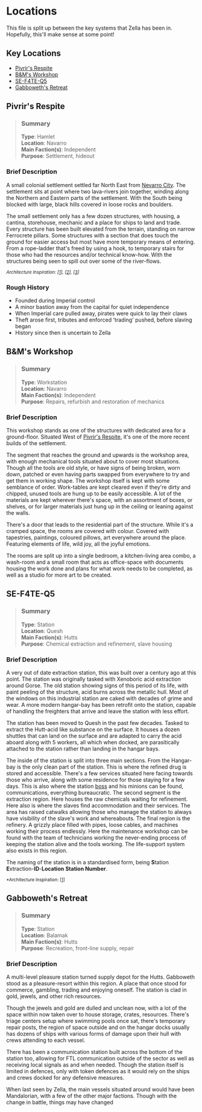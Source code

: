 # Locations

This file is split up between the key systems that Zella has been in. Hopefully, this'll make sense at some point!

## Key Locations

- [Pivrir's Respite](#pivrirs-respite)
- [B&M's Workshop](#bms-workshop)
- [SE-F4TE-Q5](#se-f4te-q5)
- [Gabboweth's Retreat](#gabboweths-retreat)

## Pivrir's Respite

> ### Summary <Pivrir>
>
> **Type**: Hamlet<br>
> **Location**: Navarro<br>
> **Main Faction(s)**: Independent<br>
> **Purpose**: Settlement, hideout<br>

### Brief Description <Pivrir>

A small colonial settlement settled far North East from [Nevarro City](https://starwars.fandom.com/wiki/Nevarro_City "Wookiepedia"). The settlement sits at point where two lava-rivers join together, winding along the Northern and Eastern parts of the settlement. With the South being blocked with large, black hills covered in loose rocks and boulders.

The small settlement only has a few dozen structures, with housing, a cantina, storehouse, mechanic and a place for ships to land and trade. Every structure has been built elevated from the terrain, standing on narrow Ferrocrete pillars. Some structures with a section that does touch the ground for easier access but most have more temporary means of entering. From a rope-ladder that's freed by using a hook, to temporary stairs for those who had the resources and/or technical know-how. With the structures being seen to spill out over some of the river-flows.

<sub>*Architecture Inspiration: \[[1](https://cdn.thespaces.com/wp-content/uploads/2018/10/Paris-property-utopie-marc-held-gif-yvette.jpg)\], \[[2](http://news.bbc.co.uk/nol/shared/spl/hi/pop_ups/06/africa_enl_1146054429/img/1.jpg)\], \[[3](https://www.houspect.com.au/nt/wp-content/uploads/sites/5/2015/08/bigstock-Fishing-Village-With-Wooden-Ho-389032831.jpg)\]*</sub>

### Rough History <Pivrir>

- Founded during Imperial control
- A minor bastion away from the capital for quiet independence
- When Imperial care pulled away, pirates were quick to lay their claws
- Theft arose first, tributes and enforced 'trading' pushed, before slaving began
- History since then is uncertain to Zella

## B&M's Workshop

> ### Summary <BM>
>
> **Type**: Workstation<br>
> **Location**: Navarro<br>
> **Main Faction(s)**: Independent<br>
> **Purpose**: Repairs, refurbish and restoration of mechanics<br>

### Brief Description <BM>

This workshop stands as one of the structures with dedicated area for a ground-floor. Situated West of [Pivrir's Respite](#pivrirs-respite), it's one of the more recent builds of the settlement.

The segment that reaches the ground and upwards is the workshop area, with enough mechanical tools situated about to cover most situations. Though all the tools are old style, or have signs of being broken, worn down, patched or even having parts swapped from everywhere to try and get them in working shape. The workshop itself is kept with some semblance of order. Work-tables are kept cleared even if they're dirty and chipped, unused tools are hung up to be easily accessible. A lot of the materials are kept wherever there's space, with an assortment of boxes, or shelves, or for larger materials just hung up in the ceiling or leaning against the walls.

There's a door that leads to the residential part of the structure. While it's a cramped space, the rooms are covered with colour. Covered with tapestries, paintings, coloured pillows, art everywhere around the place. Featuring elements of life, wild joy, all the joyful emotions.

The rooms are split up into a single bedroom, a kitchen-living area combo, a wash-room and a small room that acts as office-space with documents housing the work done and plans for what work needs to be completed, as well as a studio for more art to be created.

## SE-F4TE-Q5

> ### Summary <Gabboweth>
>
> **Type**: Station<br>
> **Location**: Quesh<br>
> **Main Faction(s)**: Hutts<br>
> **Purpose**: Chemical extraction and refinement, slave housing<br>

### Brief Description <Gabboweth>

A very out of date extraction station, this was built over a century ago at this point. The station was originally tasked with Xenoboric acid extraction around Gorse. The old station showing signs of this period of its life, with paint peeling of the structure, acid burns across the metallic hull. Most of the windows on this industrial station are caked with decades of grime and wear. A more modern hangar-bay has been retrofit onto the station, capable of handling the freighters that arrive and leave the station with less effort.

The station has been moved to Quesh in the past few decades. Tasked to extract the Hutt-acid like substance on the surface. It houses a dozen shuttles that can land on the surface and are adapted to carry the acid aboard along with 5 workers, all which when docked, are parasitically attached to the station rather than landing in the hangar bays.

The inside of the station is split into three main sections. From the Hangar-bay is the only clean part of the station. This is where the refined drug is stored and accessible. There's a few services situated here facing towards those who arrive, along with some residence for those staying for a few days. This is also where the station [boss](People#borlic-snevzel) and his minions can be found, communications, everything bureaucratic. The second segment is the extraction region. Here houses the raw chemicals waiting for refinement. Here also is where the slaves find accommodation and their services. The area has raised catwalks allowing those who manage the station to always have visibility of the slave's work and whereabouts. The final region is the refinery. A grizzly place filled with pipes, loose cables, and machines working their process endlessly. Here the maintenance workshop can be found with the team of technicians working the never-ending process of keeping the station alive and the tools working. The life-support system also exists in this region.

The naming of the station is in a standardised form, being **S**tation **E**xtraction-**ID**-**Location** **Station Number**.

<sub>*Architecture Inspiration: \[[1](https://steamuserimages-a.akamaihd.net/ugc/2260308180558357619/379473AE223EE28ED6A93D05E7115333F2E6FA11/?imw=5000&imh=5000&ima=fit&impolicy=Letterbox&imcolor=%23000000&letterbox=false)\]</sub>

## Gabboweth's Retreat

> ### Summary <Gabboweth>
>
> **Type**: Station<br>
> **Location**: Balamak<br>
> **Main Faction(s)**: Hutts<br>
> **Purpose**: Recreation, front-line supply, repair<br>

### Brief Description <Gabboweth>

A multi-level pleasure station turned supply depot for the Hutts. Gabboweth stood as a pleasure-resort within this region. A place that once stood for commerce, gambling, trading and enjoying oneself. The station is clad in gold, jewels, and other rich resources.

Though the jewels and gold are dulled and unclean now, with a lot of the space within now taken over to house storage, crates, resources. There's triage centers setup where swimming pools once sat, there's temporary repair posts, the region of space outside and on the hangar docks usually has dozens of ships with various forms of damage upon their hull with crews attending to each vessel.

There has been a communication station built across the bottom of the station too, allowing for FTL communication outside of the sector as well as receiving local signals as and when needed. Though the station itself is limited in defences, only with token defences as it would rely on the ships and crews docked for any defensive measures.

When last seen by Zella, the main vessels situated around would have been Mandalorian, with a few of the other major factions. Though with the change in battle, things may have changed
